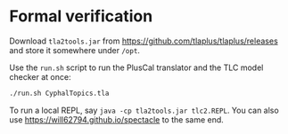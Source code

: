 # Formal verification

Download `tla2tools.jar` from <https://github.com/tlaplus/tlaplus/releases> and store it somewhere under `/opt`.

Use the `run.sh` script to run the PlusCal translator and the TLC model checker at once:

```sh
./run.sh CyphalTopics.tla
```

To run a local REPL, say `java -cp tla2tools.jar tlc2.REPL`. You can also use <https://will62794.github.io/spectacle> to the same end.
